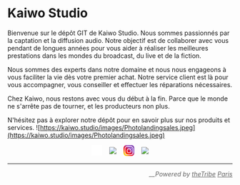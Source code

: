 # Kaiwo Studio

Bienvenue sur le dépôt GIT de Kaiwo Studio. Nous sommes passionnés par la captation et la diffusion audio. Notre objectif est de collaborer avec vous pendant de longues années pour vous aider à réaliser les meilleures prestations dans les mondes du broadcast, du live et de la fiction.

Nous sommes des experts dans notre domaine et nous nous engageons à vous faciliter la vie dès votre premier achat. Notre service client est là pour vous accompagner, vous conseiller et effectuer les réparations nécessaires.

Chez Kaiwo, nous restons avec vous du début à la fin. Parce que le monde ne s'arrête pas de tourner, et les producteurs non plus.

N'hésitez pas à explorer notre dépôt pour en savoir plus sur nos produits et services.
![https://kaiwo.studio/images/Photolandingsales.jpeg](https://kaiwo.studio/images/Photolandingsales.jpeg)

<div style="display:flex;justify-content:center;align-items:center;gap:1rem;">
  <a href="https://kaiwo.studio/">
    <img style="width:24px;" src="./public/kaiwo-logo.svg" />
  </a>
  <a href="https://www.facebook.com/Kaiwo.Studio/">
    <img style="width:24px;" src="https://cdn.jsdelivr.net/gh/devicons/devicon/icons/facebook/facebook-original.svg" />
  </a>
  <a href="https://www.instagram.com/kaiwo_studio/">
    <img style="width:24px;" src="./public/instagram.png" />
  </a>
  <a href="https://www.linkedin.com/company/kaiwostudio">
    <img style="width:24px;" src="https://cdn.jsdelivr.net/gh/devicons/devicon/icons/linkedin/linkedin-original.svg" />
  </a>
</div>

---

<div style="color:#666; display:flex; justify-content:flex-end;">
<i>__Powered by <a style="color:#666;" href="https://thetribe.io">theTribe</a> <a style="color:#666;" href="https://www.thetribe.paris">Paris</a></i>
<div>
